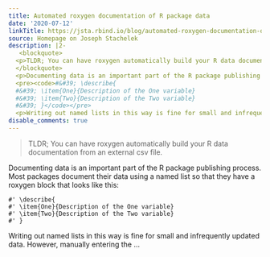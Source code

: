 ```yaml
---
title: Automated roxygen documentation of R package data
date: '2020-07-12'
linkTitle: https://jsta.rbind.io/blog/automated-roxygen-documentation-of-r-package-data/
source: Homepage on Joseph Stachelek
description: |2-
   <blockquote>
  <p>TLDR; You can have roxygen automatically build your R data documentation from an external csv file.</p>
  </blockquote>
  <p>Documenting data is an important part of the R package publishing process. Most packages document their data using a named list so that they have a roxygen block that looks like this:</p>
  <pre><code>#&#39; \describe{
  #&#39; \item{One}{Description of the One variable}
  #&#39; \item{Two}{Description of the Two variable}
  #&#39; }</code></pre>
  <p>Writing out named lists in this way is fine for small and infrequently updated data. However, manually entering the ...
disable_comments: true
---
```

 <blockquote>
<p>TLDR; You can have roxygen automatically build your R data documentation from an external csv file.</p>
</blockquote>
<p>Documenting data is an important part of the R package publishing process. Most packages document their data using a named list so that they have a roxygen block that looks like this:</p>
<pre><code>#&#39; \describe{
#&#39; \item{One}{Description of the One variable}
#&#39; \item{Two}{Description of the Two variable}
#&#39; }</code></pre>
<p>Writing out named lists in this way is fine for small and infrequently updated data. However, manually entering the ...